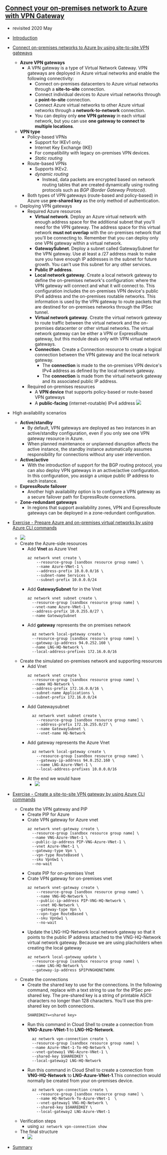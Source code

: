 ## [Connect your on-premises network to Azure with VPN Gateway](https://docs.microsoft.com/en-au/learn/modules/connect-on-premises-network-with-vpn-gateway/index)
- revisited 2020 May
- [Introduction](https://docs.microsoft.com/en-au/learn/modules/connect-on-premises-network-with-vpn-gateway/1-introduction)
- [Connect on-premises networks to Azure by using site-to-site VPN gateways](https://docs.microsoft.com/en-au/learn/modules/connect-on-premises-network-with-vpn-gateway/2-connect-on-premises-networks-to-azure-using-site-to-site-vpn-gateways)
  - **Azure VPN gateways**
    - A VPN gateway is a type of Virtual Network Gateway. VPN gateways are deployed in Azure virtual networks and enable the following connectivity:
  	  - Connect on-premises datacenters to Azure virtual networks through a **site-to-site** connection.
  	  - Connect individual devices to Azure virtual networks through a **point-to-site** connection.
  	  - Connect Azure virtual networks to other Azure virtual networks through a **network-to-network** connection.
	  - You can deploy only **one VPN gateway** in each virtual network, but you can use **one gateway to connect to multiple locations**.
   - **VPN type**
     - Policy-based VPNs
       - Support for IKEv1 only.
       - Internet Key Exchange (IKE)
       - For compatibility with legacy on-premises VPN devices.
       - *Static routing*
     - Route-based VPNs
       - Supports IKEv2.
       - *dynamic routing*
         - Instead, data packets are encrypted based on network routing tables that are created dynamically using routing protocols such as *BGP (Border Gateway Protocol)*.
     - Both types of VPN gateways (route-based and policy-based) in Azure use **pre-shared key** as the only method of authentication. 
  - Deploying VPN gateways
    - Required Azure resources
      - **Virtual network**. Deploy an Azure virtual network with enough address space for the additional subnet that you'll need for the VPN gateway. The address space for this virtual network **must not overlap** with the on-premises network that you'll be connecting to. Remember that you can deploy only one VPN gateway within a virtual network.
      - **GatewaySubnet**. Deploy a subnet called GatewaySubnet for the VPN gateway. Use at least a /27 address mask to make sure you have enough IP addresses in the subnet for future growth. You can't use this subnet for any other services.
      - **Public IP address**. 
      - **Local network gateway**. Create a local network gateway to define the on-premises network's configuration: where the VPN gateway will connect and what it will connect to. This configuration includes the on-premises VPN device's public IPv4 address and the on-premises routable networks. This information is used by the VPN gateway to route packets that are destined for on-premises networks through the IPSec tunnel.
      - **Virtual network gateway**. Create the virtual network gateway to route traffic between the virtual network and the on-premises datacenter or other virtual networks. The virtual network gateway can be either a VPN or ExpressRoute gateway, but this module deals only with VPN virtual network gateways.
      - **Connection**. Create a Connection resource to create a logical connection between the VPN gateway and the local network gateway.
        - The **connection** is made to the on-premises VPN device's IPv4 address as defined by the local network gateway.
        - The **connection** is made from the virtual network gateway and its associated public IP address.
    - Required on-premises resources
      - A **VPN device** that supports policy-based or route-based VPN gateways
      - A **public-facing** (internet-routable) IPv4 address
    ![](2019-11-07-21-31-15.png)
- High availability scenarios
  - **Active/standby**
    - By default, VPN gateways are deployed as two instances in an active/standby configuration, even if you only see one VPN gateway resource in Azure. 
    - When planned maintenance or unplanned disruption affects the active instance, the standby instance automatically assumes responsibility for connections without any user intervention.
  - **Active/active**
    - With the introduction of support for the BGP routing protocol, you can also deploy VPN gateways in an active/active configuration. In this configuration, you assign a unique public IP address to each instance.
  - **ExpressRoute failover**
    - Another high availability option is to configure a VPN gateway as a secure failover path for ExpressRoute connections.
  - **Zone-redundant gateways**
    - In regions that support availability zones, VPN and ExpressRoute gateways can be deployed in a zone-redundant configuration.

- [Exercise - Prepare Azure and on-premises virtual networks by using Azure CLI commands](https://docs.microsoft.com/en-au/learn/modules/connect-on-premises-network-with-vpn-gateway/3-exercise-prepare-azure-and-on-premises-vnets-using-azure-cli-commands)
  - ![](2019-11-07-21-32-11.png)
  - Create the Azure-side resources
    - Add **Vnet** as Azure Vnet
        ```
        az network vnet create \
            --resource-group [sandbox resource group name] \
            --name Azure-VNet-1 \
            --address-prefix 10.0.0.0/16 \
            --subnet-name Services \
            --subnet-prefix 10.0.0.0/24
        ```
    - Add **GatewaySubnet** for in the Vnet
        ```
        az network vnet subnet create \
          --resource-group [sandbox resource group name] \
          --vnet-name Azure-VNet-1 \
          --address-prefix 10.0.255.0/27 \
          --name GatewaySubnet
        ```
    - Add **gateway** represents the on premises network
        ```
          az network local-gateway create \
          --resource-group [sandbox resource group name] \
          --gateway-ip-address 94.0.252.160 \
          --name LNG-HQ-Network \
          --local-address-prefixes 172.16.0.0/16
        ```
  - Create the simulated on-premises network and supporting resources
    - Add Vnet
      ```
      az network vnet create \
        --resource-group [sandbox resource group name] \
        --name HQ-Network \
        --address-prefix 172.16.0.0/16 \
        --subnet-name Applications \
        --subnet-prefix 172.16.0.0/24
      ```
    - Add Gatewaysubnet 
      ```
        az network vnet subnet create \
          --resource-group [sandbox resource group name] \
          --address-prefix 172.16.255.0/27 \
          --name GatewaySubnet \
          --vnet-name HQ-Network
      ```
    - Add gateway represents the Azure Vnet
      ```
        az network local-gateway create \
          --resource-group [sandbox resource group name] \
          --gateway-ip-address 94.0.252.160 \
          --name LNG-Azure-VNet-1 \
          --local-address-prefixes 10.0.0.0/16
      ```
    - At the end we would have
      - ![](2019-11-07-21-40-46.png)

- [Exercise - Create a site-to-site VPN gateway by using Azure CLI commands](https://docs.microsoft.com/en-au/learn/modules/connect-on-premises-network-with-vpn-gateway/4-exercise-create-a-site-to-site-vpn-gateway-using-azure-cli-commands)
  - Create the VPN gateway and PIP
    - Create PIP for Azure 
    - Crate VPN gateway for Azure vnet
      ```
      az network vnet-gateway create \
        --resource-group [sandbox resource group name] \
        --name VNG-Azure-VNet-1 \
        --public-ip-address PIP-VNG-Azure-VNet-1 \
        --vnet Azure-VNet-1 \
        --gateway-type Vpn \
        --vpn-type RouteBased \
        --sku VpnGw1 \
        --no-wait
      ```
    - Create PIP for on-premises Vnet 
    - Crate VPN gateway for on-premises vnet
      ```
      az network vnet-gateway create \
          --resource-group [sandbox resource group name] \
          --name VNG-HQ-Network \
          --public-ip-address PIP-VNG-HQ-Network \
          --vnet HQ-Network \
          --gateway-type Vpn \
          --vpn-type RouteBased \
          --sku VpnGw1 \
          --no-wait
      ```
    - Update the LNG-HQ-Network local network gateway so that it points to the public IP address attached to the VNG-HQ-Network virtual network gateway. Because we are using placholders when creating the local gateway
      ```
      az network local-gateway update \
        --resource-group [sandbox resource group name] \
        --name LNG-HQ-Network \
        --gateway-ip-address $PIPVNGHQNETWORK
      ```
  - Create the connections
    - Create the shared key to use for the connections. In the following command, replace <shared key> with a text string to use for the IPSec pre-shared key. The pre-shared key is a string of printable ASCII characters no longer than 128 characters. You'll use this pre-shared key on both connections.
      ```
      SHAREDKEY=<shared key>
      ```
    - Run this command in Cloud Shell to create a connection from **VNG-Azure-VNet-1** to **LNG-HQ-Network**.
      ```
        az network vpn-connection create \
        --resource-group [sandbox resource group name] \
        --name Azure-VNet-1-To-HQ-Network \
        --vnet-gateway1 VNG-Azure-VNet-1 \
        --shared-key $SHAREDKEY \
        --local-gateway2 LNG-HQ-Network
      ```
    - Run this command in Cloud Shell to create a connection from **VNG-HQ-Network** to **LNG-Azure-VNet-1**.This connection would normally be created from your on-premises device.
      ```
        az network vpn-connection create \
          --resource-group [sandbox resource group name] \
          --name HQ-Network-To-Azure-VNet-1  \
          --vnet-gateway1 VNG-HQ-Network \
          --shared-key $SHAREDKEY \
          --local-gateway2 LNG-Azure-VNet-1
      ```
  - Verification steps
    - using `az network vpn-connection show`
  - The final structure
    - ![](The%20final%20structure%20explained.png)
- [Summary](https://docs.microsoft.com/en-au/learn/modules/connect-on-premises-network-with-vpn-gateway/5-summary)
